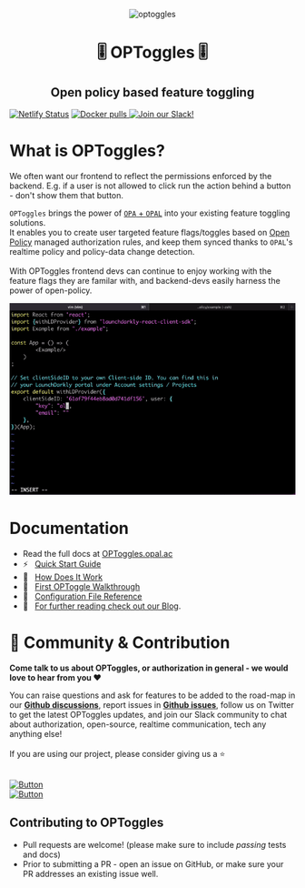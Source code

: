 <p  align="center">
 <img src="https://i.ibb.co/m4cN6nW/optoggles.png" height=170 alt="optoggles" border="0" />
</p>
<h1 align="center">
🎚️ OPToggles 🎚️
</h1>

<h2 align="center">
Open policy based feature toggling
</h2>

[![Netlify Status](https://api.netlify.com/api/v1/badges/cf45f769-6b07-47b7-8aed-47213daede65/deploy-status)](https://app.netlify.com/sites/optoggles/deploys)
<span>
<a href="https://hub.docker.com/r/permitio/optoggles" target="_blank">
<img src="https://img.shields.io/docker/pulls/permitio/optoggles?label=Docker%20pulls" alt="Docker pulls">
</a>
<a href="https://opal-access.slack.com/" target="_blank">
<img src="https://img.shields.io/badge/Slack%20Community-4A154B?logo=slack&logoColor=white" alt="Join our Slack!">
</a>
</span>

# What is OPToggles?

We often want our frontend to reflect the permissions enforced by the backend. E.g. if a user is not allowed to click run the action behind a button - don't show them that button.

`OPToggles` brings the power of <a href="https://github.com/permitio/opal" target="_blank">`OPA` + `OPAL`</a> into your existing feature toggling solutions. <br/>
It enables you to create user targeted feature flags/toggles based on <a href="https://openpolicyagent.org" target="_blank">Open Policy</a> managed authorization rules, and keep them
synced thanks to `OPAL`'s realtime policy and policy-data change detection.<br/>
<br/>
With OPToggles frontend devs can continue to enjoy working with the feature flags they are familar with, and backend-devs easily harness the power of open-policy.

<img src="docs/optoggles-demo.gif" alt="OPToggles Demo">

</br>

# Documentation

- Read the full docs at [OPToggles.opal.ac](https://optoggles.opal.ac)
- ⚡️ &nbsp; [Quick Start Guide](docs/quickstart.md)
- 🤿 &nbsp; [How Does It Work](docs/howitworks.md)
- 🦮 &nbsp; [First OPToggle Walkthrough](docs/walkthrough.md)
- 📓 &nbsp; [Configuration File Reference](docs/configuration.md)
- 📖 &nbsp; [For further reading check out our Blog](https://bit.ly/permitioblog).

# <a name="community"></a>👥 Community & Contribution

**Come talk to us about OPToggles, or authorization in general - we would love to hear from you ❤️**

You can raise questions and ask for features to be added to the road-map in our [**Github discussions**](https://github.com/permitio/OPToggles/discussions), report issues in [**Github issues**](https://github.com/permitio/OPToggles/issues), follow us on Twitter to get the latest OPToggles updates, and join our Slack community to chat about authorization, open-source, realtime communication, tech any anything else!
</br>
</br>
If you are using our project, please consider giving us a ⭐️
</br>
</br>

[![Button][join-slack-link]][badge-slack-link] </br> [![Button][follow-twitter-link]][badge-twitter-link]

## Contributing to OPToggles

- Pull requests are welcome! (please make sure to include _passing_ tests and docs)
- Prior to submitting a PR - open an issue on GitHub, or make sure your PR addresses an existing issue well.

[join-slack-link]: https://i.ibb.co/wzrGHQL/Group-749.png
[badge-slack-link]: https://bit.ly/permitioslack
[follow-twitter-link]: https://i.ibb.co/YZwWJm7/Group-751.png
[badge-twitter-link]: https://twitter.com/opal_ac
